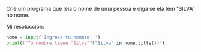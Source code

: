 Crie um programa que leia o nome de uma pessoa e diga se ela tem “SILVA” no nome.

Mi resolucción:

```python
nome = input('Ingresa tu nombre: ')  
print(f'Tu nombre tiene "Silva"?{"Silva" in nome.title()}')

```